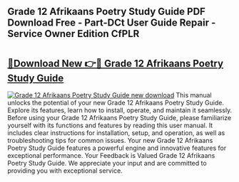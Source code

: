 ## Grade 12 Afrikaans Poetry Study Guide PDF Download Free - Part-DCt User Guide Repair - Service Owner Edition CfPLR

# <h2><a href="http://bc59193.oget.top/?id=Grade+12+Afrikaans+Poetry+Study+Guide">🔗Download New 👉🔴 Grade 12 Afrikaans Poetry Study Guide</a></h2>

[![Grade 12 Afrikaans Poetry Study Guide new download](https://i.imgur.com/5g1atiW.png)](http://bc59193.oget.top/?id=Grade+12+Afrikaans+Poetry+Study+Guide)
This manual unlocks the potential of your new Grade 12 Afrikaans Poetry Study Guide. Explore its features, learn how to install, operate, and maintain it seamlessly. Before using your Grade 12 Afrikaans Poetry Study Guide, please familiarize yourself with its functions and features by reading this user manual. It includes clear instructions for installation, setup, and operation, as well as troubleshooting tips for common issues. Your new Grade 12 Afrikaans Poetry Study Guide features a powerful engine and innovative features for exceptional performance. Your Feedback is Valued Grade 12 Afrikaans Poetry Study Guide. We appreciate your input and are committed to providing you with exceptional service.
